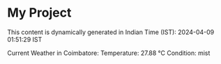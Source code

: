 # My Project

This content is dynamically generated in Indian Time (IST): 2024-04-09 01:51:29 IST


Current Weather in Coimbatore:
Temperature: 27.88 °C
Condition: mist
